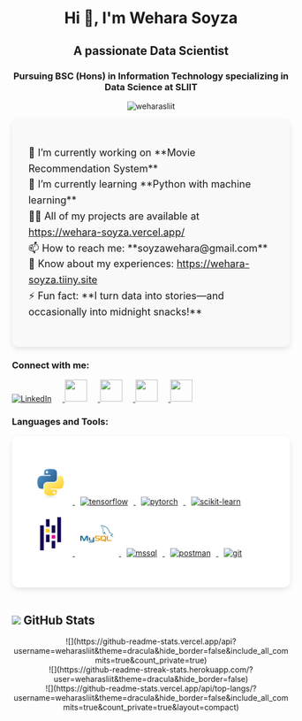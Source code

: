 <h1 align="center">Hi 👋, I'm Wehara Soyza</h1>
<h2 align="center">A passionate Data Scientist</h2>
<h3 align="center">Pursuing BSC (Hons) in Information Technology specializing in Data Science at SLIIT</h3>

<p align="center">
  <img src="https://komarev.com/ghpvc/?username=weharasliit&label=Profile%20views&color=0e75b6&style=flat" alt="weharasliit" />
</p>

<div style="background-color: #f9f9f9; padding: 30px; border-radius: 12px; box-shadow: 0 4px 10px rgba(0, 0, 0, 0.1);">
  <ul style="list-style-type: none; padding: 0; font-size: 18px; line-height: 1.6;">
    <li>🔭 I’m currently working on **Movie Recommendation System**</li>
    <li>🌱 I’m currently learning **Python with machine learning**</li>
    <li>👨‍💻 All of my projects are available at <a href="https://wehara-soyza.vercel.app/" target="_blank">https://wehara-soyza.vercel.app/</a></li>
    <li>📫 How to reach me: **soyzawehara@gmail.com**</li>
    <li>📄 Know about my experiences: <a href="https://wehara-soyza.tiiny.site" target="_blank">https://wehara-soyza.tiiny.site</a></li>
    <li>⚡ Fun fact: **I turn data into stories—and occasionally into midnight snacks!**</li>
  </ul>
</div>

<h3 align="left">Connect with me:</h3>
<p align="left">
  <a href="https://linkedin.com/in/wehara-soyza" target="blank">
    <img src="https://raw.githubusercontent.com/rahuldkjain/github-profile-readme-generator/master/src/images/icons/Social/linked-in-alt.svg" alt="LinkedIn" height="40" width="40" style="margin-right: 20px; transition: transform 0.3s;"/>
  </a>
  <a href="https://github.com/weharaSliit" target="_blank">
    <img src="https://img.icons8.com/doodle/40/000000/github--v1.png" height="40" width="40" style="margin-right: 20px; transition: transform 0.3s;" />
  </a>
  <a href="mailto:soyzawehara@gmail.com" target="_blank">
    <img src="https://img.icons8.com/doodle/40/000000/gmail-new.png" height="40" width="40" style="margin-right: 20px; transition: transform 0.3s;" />
  </a>
  <a href="https://www.stackoverflow.com/users/your-id-here" target="_blank">
    <img src="https://img.icons8.com/external-tal-revivo-color-tal-revivo/40/000000/external-stack-overflow-is-a-question-and-answer-site-for-professional-logo-color-tal-revivo.png" height="40" width="40" style="margin-right: 20px; transition: transform 0.3s;" />
  </a>
  <a href="https://wehara-soyza.tiiny.site" target="_blank">
    <img src="https://img.icons8.com/ultraviolet/2x/resume.png" height="40" width="40" style="margin-right: 20px; transition: transform 0.3s;" />
  </a>
</p>

<h3 align="left">Languages and Tools:</h3>
<div style="background-color: #ffffff; padding: 30px; border-radius: 12px; box-shadow: 0 4px 10px rgba(0, 0, 0, 0.1);">
  <p align="left">
    <a href="https://www.python.org" target="_blank" rel="noreferrer">
      <img src="https://raw.githubusercontent.com/devicons/devicon/master/icons/python/python-original.svg" alt="python" width="60" height="60" style="margin: 10px; transition: transform 0.3s;"/>
    </a>
    <a href="https://www.tensorflow.org" target="_blank" rel="noreferrer">
      <img src="https://www.vectorlogo.zone/logos/tensorflow/tensorflow-icon.svg" alt="tensorflow" width="60" height="60" style="margin: 10px; transition: transform 0.3s;"/>
    </a>
    <a href="https://www.pytorch.org" target="_blank" rel="noreferrer">
      <img src="https://www.vectorlogo.zone/logos/pytorch/pytorch-icon.svg" alt="pytorch" width="60" height="60" style="margin: 10px; transition: transform 0.3s;"/>
    </a>
    <a href="https://scikit-learn.org/" target="_blank" rel="noreferrer">
      <img src="https://upload.wikimedia.org/wikipedia/commons/0/05/Scikit_learn_logo_small.svg" alt="scikit-learn" width="60" height="60" style="margin: 10px; transition: transform 0.3s;"/>
    </a>
    <a href="https://pandas.pydata.org/" target="_blank" rel="noreferrer">
      <img src="https://raw.githubusercontent.com/devicons/devicon/2ae2a900d2f041da66e950e4d48052658d850630/icons/pandas/pandas-original.svg" alt="pandas" width="60" height="60" style="margin: 10px; transition: transform 0.3s;"/>
    </a>
    <a href="https://www.mysql.com/" target="_blank" rel="noreferrer">
      <img src="https://raw.githubusercontent.com/devicons/devicon/master/icons/mysql/mysql-original-wordmark.svg" alt="mysql" width="60" height="60" style="margin: 10px; transition: transform 0.3s;"/>
    </a>
    <a href="https://www.microsoft.com/en-us/sql-server" target="_blank" rel="noreferrer">
      <img src="https://www.svgrepo.com/show/303229/microsoft-sql-server-logo.svg" alt="mssql" width="60" height="60" style="margin: 10px; transition: transform 0.3s;"/>
    </a>
    <a href="https://www.postman.com" target="_blank" rel="noreferrer">
      <img src="https://www.vectorlogo.zone/logos/getpostman/getpostman-icon.svg" alt="postman" width="60" height="60" style="margin: 10px; transition: transform 0.3s;"/>
    </a>
    <a href="https://git-scm.com/" target="_blank" rel="noreferrer">
      <img src="https://www.vectorlogo.zone/logos/git-scm/git-scm-icon.svg" alt="git" width="60" height="60" style="margin: 10px; transition: transform 0.3s;"/>
    </a>
  </p>
</div>

<br>

## <img src="https://media2.giphy.com/media/QssGEmpkyEOhBCb7e1/giphy.gif?cid=ecf05e47a0n3gi1bfqntqmob8g9aid1oyj2wr3ds3mg700bl&rid=giphy.gif" width="25"><b> GitHub Stats</b>

<div align="center">
![](https://github-readme-stats.vercel.app/api?username=weharasliit&theme=dracula&hide_border=false&include_all_commits=true&count_private=true)<br/>
![](https://github-readme-streak-stats.herokuapp.com/?user=weharasliit&theme=dracula&hide_border=false)<br/>
![](https://github-readme-stats.vercel.app/api/top-langs/?username=weharasliit&theme=dracula&hide_border=false&include_all_commits=true&count_private=true&layout=compact)
</div>
